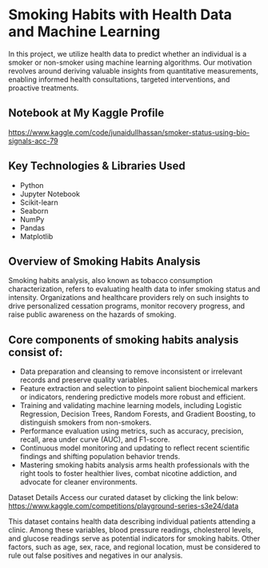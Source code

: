 # Smoking Habits with Health Data and Machine Learning
In this project, we utilize health data to predict whether an individual is a smoker or non-smoker using machine learning algorithms. Our motivation revolves around deriving valuable insights from quantitative measurements, enabling informed health consultations, targeted interventions, and proactive treatments.

## Notebook at My Kaggle Profile
<https://www.kaggle.com/code/junaidullhassan/smoker-status-using-bio-signals-acc-79>

## Key Technologies & Libraries Used
* Python
* Jupyter Notebook
* Scikit-learn
* Seaborn
* NumPy
* Pandas
* Matplotlib

## Overview of Smoking Habits Analysis
Smoking habits analysis, also known as tobacco consumption characterization, refers to evaluating health data to infer smoking status and intensity. Organizations and healthcare providers rely on such insights to drive personalized cessation programs, monitor recovery progress, and raise public awareness on the hazards of smoking.

## Core components of smoking habits analysis consist of:
* Data preparation and cleansing to remove inconsistent or irrelevant records and preserve quality variables.
* Feature extraction and selection to pinpoint salient biochemical markers or indicators, rendering predictive models more robust and efficient.
* Training and validating machine learning models, including Logistic Regression, Decision Trees, Random Forests, and Gradient Boosting, to distinguish smokers from non-smokers.
* Performance evaluation using metrics, such as accuracy, precision, recall, area under curve (AUC), and F1-score.
* Continuous model monitoring and updating to reflect recent scientific findings and shifting population behavior trends.
* Mastering smoking habits analysis arms health professionals with the right tools to foster healthier lives, combat nicotine addiction, and advocate for cleaner environments.

Dataset Details
Access our curated dataset by clicking the link below:
<https://www.kaggle.com/competitions/playground-series-s3e24/data>

This dataset contains health data describing individual patients attending a clinic. Among these variables, blood pressure readings, cholesterol levels, and glucose readings serve as potential indicators for smoking habits. Other factors, such as age, sex, race, and regional location, must be considered to rule out false positives and negatives in our analysis.
